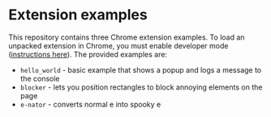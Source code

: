 # Extension examples

This repository contains three Chrome extension examples. To load an unpacked
extension in Chrome, you must enable developer mode
([instructions here](https://developer.chrome.com/docs/extensions/mv3/getstarted/development-basics/)).
The provided examples are:

- `hello_world` - basic example that shows a popup and logs a message to the
  console
- `blocker` - lets you position rectangles to block annoying elements on the
  page
- `e-nator` - converts normal e into spooky e

<!-- ## Useful Functions

### Adding an event listener

```js
function listen(eventType, selector, callback) {
  document.querySelector(selector).addEventListener(eventType, callback);
}
```

### Opening an options page

```js
function openOptionsPage(optionsHTML) {
  if (chrome.runtime.openOptionsPage) {
    chrome.runtime.openOptionsPage();
  } else {
    window.open(chrome.runtime.getURL(optionsHTML));
  }
}
```

The e-nator example passes `openOptionsPage` as a callback to the listen
function, which will open the options page when a button is clicked:

```js
listen("click", "#open-options", (e) =>
  openOptionsPage("../options/options.html")
);
```

The button that triggers the event:

```html
<button id="open-options">configuration</button>
```

### Sending a message to a content script

```js
async function sendMessage(message) {
  const [tab] = await chrome.tabs.query({
    active: true,
    lastFocusedWindow: true,
  });
  const response = await chrome.tabs.sendMessage(tab.id, message);
  // do something with response here, not outside the function
  console.log(response);
}
```

The e-nator example combines this with the `listen` function to listen for
changes to its popup checkbox, and send a message with its current value:

```js
listen("change", "#enable", (e) =>
  sendMessageToContentScript({ replace: e.target.checked })
);
``` -->

<!-- ### Listening for a message from a popup

```js
function listenForMessage(key, value, callback, responseMessage) {
  chrome.runtime.onMessage.addListener(function (
    request,
    sender,
    sendResponse
  ) {
    if (request[key] === value) {
      console.log(request);
      sendResponse(responseMessage);
      callback();
    }
  });
}
```

The e-nator example uses this function to run the `walkNodes` function when
`replace` is `true` or `false`:

```js
listenForMessage("replace", true, () => walkNodes(document.body, rep), {
  message: "received",
});

listenForMessage("replace", false, () => walkNodes(document.body, flip(rep)), {
  res: "received",
});
``` -->
